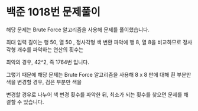 # 백준 1018번 문제풀이

해당 문제는 Brute Force 알고리즘을 사용해 문제를 풀이했습니다.

최대 입력 길이는 행 50, 열 50 , 정사각형 색 변환 파악에 행 8, 열 8을 비교하므로 정사각형 개수를 파악하는 연산의 횟수는 

최악의 경우, 42^2, 즉 1764번 입니다.

그렇기 때문에 해당 문제는 Brute Force 알고리즘을 사용해 8 x 8 판에 대해 흰 부분만 색을 변경할 경우, 검은 부분만 색을

변경할 경우로 나누어 색 변경 횟수를 파악한 뒤, 최소가 되는 횟수를 찾으면 문제를 해결할 수 있습니다.
